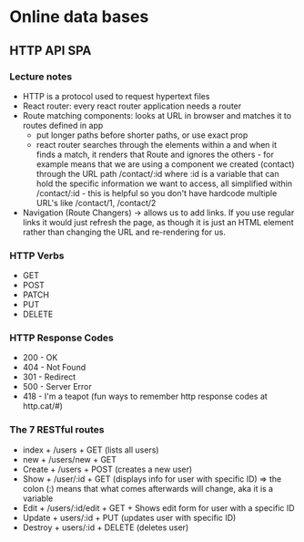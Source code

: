 # Online data bases

## HTTP API SPA

### Lecture notes

- HTTP is a protocol used to request hypertext files
- React router: every react router application needs a router
- Route matching components: looks at URL in browser and matches it to routes defined in app
  - put longer paths before shorter paths, or use exact prop
  - react router searches through the <Route> elements within a <Switch> and when it finds a match, it renders that Route and ignores the others - for example <Route path="/contact/:id" component={Contact} /> means that we are using a component we created (contact) through the URL path /contact/:id where :id is a variable that can hold the specific information we want to access, all simplified within /contact/:id - this is helpful so you don't have hardcode multiple URL's like /contact/1, /contact/2
- Navigation (Route Changers) -> allows us to add links. If you use regular links it would just refresh the page, as though it is just an HTML element rather than changing the URL and re-rendering for us.

### HTTP Verbs

- GET
- POST
- PATCH
- PUT
- DELETE

### HTTP Response Codes

- 200 - OK
- 404 - Not Found
- 301 - Redirect
- 500 - Server Error
- 418 - I'm a teapot (fun ways to remember http response codes at http.cat/#)

### The 7 RESTful routes

- index + /users + GET (lists all users)
- new + /users/new + GET
- Create + /users + POST (creates a new user)
- Show + /user/:id + GET (displays info for user with specific ID) => the colon (:) means that what comes afterwards will change, aka it is a variable
- Edit + /users/:id/edit + GET + Shows edit form for user with a specific ID
- Update + users/:id + PUT (updates user with specific ID)
- Destroy + users/:id + DELETE (deletes user)
